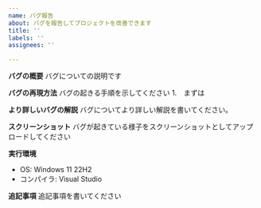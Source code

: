 ```yaml
---
name: バグ報告
about: バグを報告してプロジェクトを改善できます
title: ''
labels: ''
assignees: ''

---
```


**バグの概要**
バグについての説明です

**バグの再現方法**
バグの起きる手順を示してください
1.　まずは

**より詳しいバグの解説**
バグについてより詳しい解説を書いてください。

**スクリーンショット**
バグが起きている様子をスクリーンショットとしてアップロードしてください

**実行環境**
 - OS: Windows 11 22H2 
 - コンパイラ: Visual Studio

**追記事項**
追記事項を書いてください
